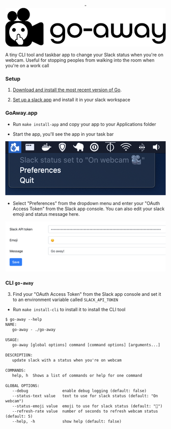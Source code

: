 <p align="center">-<img alt="go-away" src="assets/logo/1000-no_padding.png" width="750"/></p>


A tiny CLI tool and taskbar app to change your Slack status when you're on webcam. 
Useful for stopping peoples from walking into the room when you're on a work call

### Setup

1. [Download and install the most recent version of Go](https://golang.org/dl). 
 
2. [Set up a slack app](https://api.slack.com/authentication/basics) and install it in your slack workspace
 

### GoAway.app

- Run `make install-app` and copy your app to your Applications folder

- Start the app, you'll see the app in your task bar

![go-away](assets/screenshot.png)
  
- Select "Preferences" from the dropdown menu and enter your "OAuth Access Token" from the Slack app console. You can also edit your slack emoji and status message here.

![prefs](assets/prefs.png)

### CLI `go-away` 

3. Find your "OAuth Access Token" from the Slack app console and set it to an environment variable called `SLACK_API_TOKEN`

- Run `make install-cli` to install it to install the CLI tool

```
$ go-away --help
NAME:
   go-away - ./go-away

USAGE:
   go-away [global options] command [command options] [arguments...]

DESCRIPTION:
   update slack with a status when you're on webcam

COMMANDS:
   help, h  Shows a list of commands or help for one command

GLOBAL OPTIONS:
   --debug               enable debug logging (default: false)
   --status-text value   text to use for slack status (default: "On webcam")
   --status-emoji value  emoji to use for slack status (default: "🎥")
   --refresh-rate value  number of seconds to refresh webcam status (default: 5)
   --help, -h            show help (default: false)
```
